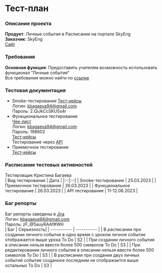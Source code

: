 # Тест-план  
### Описание проекта   
**Продукт**: Личные события в Расписании на портале SkyEng   
**Заказчик**: SkyEng  
[Сайт](https://teachers.skyeng.ru/schedule)  
### Требования   
**Основная функция**: Предоставить учителям возможность использовать функционал “Личные события”   
Все требования можно найти по [ссылке](https://skyengpublic.notion.site/6746e543d02c43879de0057cafe196b0)  
### Тестовая документация  
- Smoke-тестирование 
[Тест-кейсы](https://app.qase.io/project/FNTEST)  
Логин: kbagaeva94@gmail.com  
Пароль: 2.QiJkCcSKU5s4r  
-	Функциональное тестирование   
[Чек-лист](https://chlist.sitechco.ru/project/38083/checklist/1463063/details)  
Логин: kbagaeva94@gmail.com  
Пароль: 198602  
[Тест-кейсы](https://app.qase.io/project/C2)  
Тестирование через [API](https://www.postman.com/mission-administrator-8883832/workspace/new-ws/collection/26934667-c4a8f712-804e-4df3-afa9-a5c2a63f7eb8?action=share&creator=26934667)  
-	Приемочное тестирование   
[Тест-кейсы](https://app.qase.io/project/FNTEST)  
### Расписание тестовых активностей  
Тестировщик Кристина Багаева  
| Вид тестирования | Дата |
|:-:|:-:|
| Smoke-тестирование  | 25.03.2023  |
| Приемочное тестирование   | 26.03.2023 |
| Функциональное тестирование   | 26.03.2023   |
| API тестирование   | 11-12.06.2023  |

### Баг репорты  
Баг репорты заведены в [Jira](https://qabug-report402.atlassian.net/jira/software/c/projects/FZ1/issues/?filter=allissues)  
Логин: kbagaeva94@gmail.com  
Пароль: zF_@5auyRAAf#WH  
| Баг | Серьезность|
| ----------- | ----------- |
| В расписании при создании личного события в одно время с уроком личное событие отображается выше урока To Do  | S2 |
| При создании личного события в описании нельзя ввести более 500 символов To Do   | S3 |
| При редактировании личного события в описании нельзя ввести более 500 символов To Do   | S3  |
| В расписании при создании двух личных событий событие созданное последним не отображается выше остальных To Do   | S3 |

